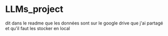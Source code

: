 # LLMs_project

dit dans le readme que les données sont sur le google drive que j'ai partagé et qu'il faut les stocker en local
